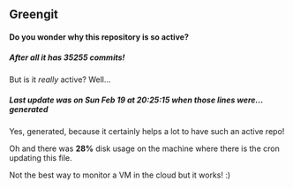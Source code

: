 ## Greengit

#### Do you wonder why this repository is so active?

##### After all it has 35255 commits!

But is it *really* active? Well...

##### Last update was on Sun Feb 19 at 20:25:15 when those lines were... generated

Yes, generated, because it certainly helps a lot to have such an active repo!

Oh and there was **28%** disk usage on the machine
where there is the cron updating this file.

Not the best way to monitor a VM in the cloud but it works! :)
